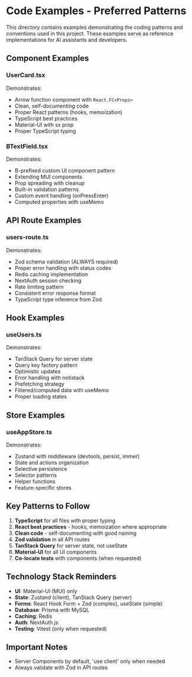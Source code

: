 # Code Examples - Preferred Patterns

This directory contains examples demonstrating the coding patterns and conventions used in this project. These examples serve as reference implementations for AI assistants and developers.

## Component Examples

### UserCard.tsx
Demonstrates:
- Arrow function component with `React.FC<Props>`
- Clean, self-documenting code
- Proper React patterns (hooks, memoization)
- TypeScript best practices
- Material-UI with sx prop
- Proper TypeScript typing

### BTextField.tsx
Demonstrates:
- B-prefixed custom UI component pattern
- Extending MUI components
- Prop spreading with cleanup
- Built-in validation patterns
- Custom event handling (onPressEnter)
- Computed properties with useMemo

## API Route Examples

### users-route.ts
Demonstrates:
- Zod schema validation (ALWAYS required)
- Proper error handling with status codes
- Redis caching implementation
- NextAuth session checking
- Rate limiting pattern
- Consistent error response format
- TypeScript type inference from Zod

## Hook Examples

### useUsers.ts
Demonstrates:
- TanStack Query for server state
- Query key factory pattern
- Optimistic updates
- Error handling with notistack
- Prefetching strategy
- Filtered/computed data with useMemo
- Proper loading states

## Store Examples

### useAppStore.ts
Demonstrates:
- Zustand with middleware (devtools, persist, immer)
- State and actions organization
- Selective persistence
- Selector patterns
- Helper functions
- Feature-specific stores

## Key Patterns to Follow

1. **TypeScript** for all files with proper typing
2. **React best practices** - hooks, memoization where appropriate
3. **Clean code** - self-documenting with good naming
4. **Zod validation** in all API routes
5. **TanStack Query** for server state, not useState
6. **Material-UI** for all UI components
7. **Co-locate tests** with components (when requested)

## Technology Stack Reminders

- **UI**: Material-UI (MUI) only
- **State**: Zustand (client), TanStack Query (server)
- **Forms**: React Hook Form + Zod (complex), useState (simple)
- **Database**: Prisma with MySQL
- **Caching**: Redis
- **Auth**: NextAuth.js
- **Testing**: Vitest (only when requested)

## Important Notes
- Server Components by default, 'use client' only when needed
- Always validate with Zod in API routes